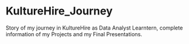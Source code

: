 # KultureHire_Journey
Story of my journey in KultureHire as Data Analyst Learntern, complete information of my Projects and my Final Presentations.
